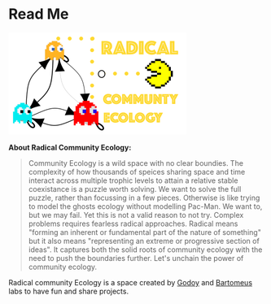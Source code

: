 # Read Me

<img src="RadicalCommEcol.png" alt="Radical" width="350" height="201">

**About Radical Community Ecology:**    

> Community Ecology is a wild space with no clear boundies. The complexity of how thousands of speices sharing space and time interact across multiple trophic levels to attain a relative stable coexistance is a puzzle worth solving. We want to solve the full puzzle, rather than focussing in a few pieces. Otherwise is like trying to model the ghosts ecology without modelling Pac-Man. We want to, but we may fail. Yet this is not a valid reason to not try. Complex problems requires fearless radical approaches. Radical means "forming an inherent or fundamental part of the nature of something" but it also means "representing an extreme or progressive section of ideas". It captures both the solid roots of community ecology with the need to push the boundaries further. Let's unchain the power of community ecology.

Radical community Ecology is a space created by [Godoy](https://www.oscargodoy.com/) and [Bartomeus](https://bartomeuslab.com/) labs to have fun and share projects.
